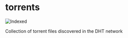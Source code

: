 torrents 
========
![Indexed](https://img.shields.io/badge/indexed-261230-blue)

Collection of torrent files discovered in the DHT network

